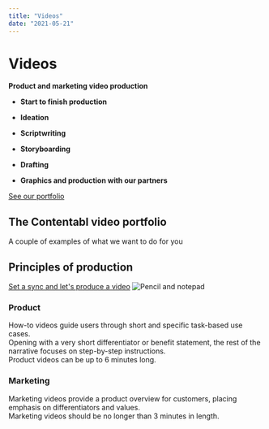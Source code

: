 ```yaml
---
title: "Videos"
date: "2021-05-21"
---
```


# Videos

**Product and marketing video production**

- **Start to finish production**
    
- **Ideation**
    
- **Scriptwriting**
    
- **Storyboarding**
    
- **Drafting**
    
- **Graphics and production with our partners**
    

[See our portfolio](#adi_page1006_1_156 "Video Player")

## The Contentabl video portfolio

A couple of examples of what we want to do for you

## Principles of production

[Set a sync and let's produce a video](?p=978 "HTML Embed") ![Pencil and notepad](images/12662-076d87c5f6f84a499499fb4fa7f7ee31.png)

### Product

How-to videos guide users through short and specific task-based use cases.  
Opening with a very short differentiator or benefit statement, the rest of the narrative focuses on step-by-step instructions.  
Product videos can be up to 6 minutes long.

### Marketing

Marketing videos provide a product overview for customers, placing emphasis on differentiators and values.  
Marketing videos should be no longer than 3 minutes in length.
